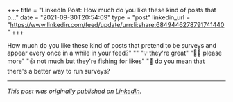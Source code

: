 +++
title = "LinkedIn Post: How much do you like these kind of posts that p..."
date = "2021-09-30T20:54:09"
type = "post"
linkedin_url = "https://www.linkedin.com/feed/update/urn:li:share:6849446278791741440"
+++

How much do you like these kind of posts that pretend to be surveys and appear every once in a while in your feed?"
""
"💡 they're great"
"👏🏼 please more"
"👍 not much but they're fishing for likes"
"🤔 do you mean that there's a better way to run surveys?

---

*This post was originally published on [LinkedIn](https://www.linkedin.com/in/adrianmoreno/recent-activity/all/).*